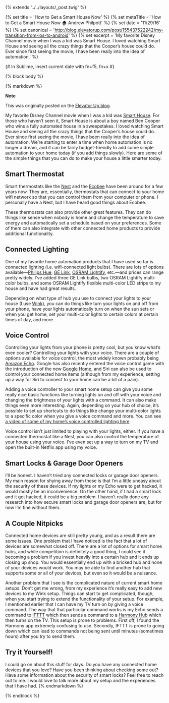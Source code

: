 {% extends '../../layouts/_post.twig' %}

{% set title = 'How to Get a Smart House Now' %}
{% set metaTitle = 'How to Get a Smart House Now 🏠 Andrew Philpott' %}
{% set date = '11/29/16' %}
{% set canonical = 'http://blog.elevatorup.com/post/155437522242/my-transition-from-ios-to-android' %}
{% set excerpt = 'My favorite Disney Channel movie when I was a kid was Smart House. I loved watching Smart House and seeing all the crazy things that the Cooper’s house could do. Ever since first seeing the movie, I have been really into the idea of automation.' %}

{# In Sublime, insert current date with fn+f5, fn+x #}

{% block body %}

{% markdown %}
<aside class="note">
<strong class="note_hdg">Note</strong>

This was originally posted on the [Elevator Up blog](http://blog.elevatorup.com/post/155437522242/my-transition-from-ios-to-android).
</aside>

My favorite Disney Channel movie when I was a kid was [Smart House](http://www.imdb.com/title/tt0192618/). For those who haven’t seen it, Smart House is about a boy named Ben Cooper who wins a fully automated house in a sweepstakes. I loved watching Smart House and seeing all the crazy things that the Cooper’s house could do. Ever since first seeing the movie, I have been really into the idea of automation. We’re starting to enter a time when home automation is no longer a dream, and it can be fairly budget-friendly to add some simple automation to your home today (if you add things slowly). Here are some of the simple things that you can do to make your house a little smarter today.

## Smart Thermostat

Smart thermostats like the [Nest](https://nest.com) and the [Ecobee](https://www.ecobee.com) have been around for a few years now. They are, essentially, thermostats that can connect to your home wifi network so that you can control them from your computer or phone. I personally have a Nest, but I have heard good things about Ecobee.

These thermostats can also provide other great features. They can do things like sense when nobody is home and change the temperature to save energy and automatically set a schedule based on your preferences. Some of them can also integrate with other connected home products to provide additional functionality.

## Connected Lighting

One of my favorite home automation products that I have used so far is connected lighting (i.e. wifi-connected light bulbs). There are lots of options available—[Philips Hue](http://www2.meethue.com/en-us/), [GE Link](http://www.gelinkbulbs.com), [OSRAM Lightify](https://www.osram.com/osram_com/tools-and-services/tools/lightify---smart-connected-light/), etc.—and prices can range pretty widely. I’ve added three GE Link bulbs, two OSRAM Lightify multi-color bulbs, and some OSRAM Lightify flexible multi-color LED strips to my house and have had great results.

Depending on what type of hub you use to connect your lights to your house (I use [Wink](http://wink.com)), you can do things like turn your lights on and off from your phone, have your lights automatically turn on when the sun sets or when you get home, set your multi-color lights to certain colors at certain times of day, and more.

## Voice Control

Controlling your lights from your phone is pretty cool, but you know what’s even cooler? Controlling your lights with your voice. There are a couple of options available for voice control, the most widely known probably being [Amazon Echo](https://amzn.com/B00X4WHP5E). Google has also recently entered the voice control game with the introduction of the new [Google Home](https://madeby.google.com/home/), and Siri can also be used to control your connected home items (although from my experience, setting up a way for Siri to connect to your home can be a bit of a pain).

Adding a voice controller to your smart home setup can give you some really nice basic functions like turning lights on and off with your voice and changing the brightness of your lights with a command. It can also make things even more interesting. Again, depending on your hub of choice, it’s possible to set up shortcuts to do things like change your multi-color lights to a specific color when you give a voice command and more. You can see [a video of some of my home’s voice controlled lighting here](https://dl.dropboxusercontent.com/u/575400/blog/lights.mp4).

Voice control isn’t just limited to playing with your lights, either. If you have a connected thermostat like a Nest, you can also control the temperature of your house using your voice. I’ve even set up a way to turn on my TV and open the built-in Netflix app using my voice.

## Smart Locks &amp; Garage Door Openers

I’ll be honest. I haven’t tried any connected locks or garage door openers. My main reason for shying away from these is that I’m a little uneasy about the security of these devices. If my lights or my Echo were to get hacked, it would mostly be an inconvenience. On the other hand, if I had a smart lock and it got hacked, it could be a big problem. I haven’t really done any research into how secure smart locks and garage door openers are, but for now I’m fine without them.

## A Couple Nitpicks

Connected home devices are still pretty young, and as a result there are some issues. One problem that I have noticed is the fact that a lot of devices are somewhat closed off. There are a lot of options for smart home hubs, and while competition is definitely a good thing, I could see it becoming a problem if you invest heavily into a certain hub and it ends up closing up shop. You would essentially end up with a bricked hub and none of your devices would work. You may be able to find another hub that supports some or all of your devices, but even so it would be a nuisance.

Another problem that I see is the complicated nature of current smart home setups. Don’t get me wrong, from my experience it’s really easy to add new devices to my Wink setup. Things can start to get complicated, though, when you start trying to extend the functionality of your setup. For example, I mentioned earlier that I can have my TV turn on by giving a voice command. The way that that particular command works is my Echo sends a command to [IFTTT](http://ifttt.com) which then sends a command to a [Harmony Hub](http://www.logitech.com/en-us/product/harmony-hub) which then turns on the TV. This setup is prone to problems. First off, I found the Harmony app extremely confusing to use. Secondly, IFTTT is prone to going down which can lead to commands not being sent until minutes (sometimes hours) after you try to send them.

## Try it Yourself!

I could go on about this stuff for days. Do you have any connected home devices that you love? Have you been thinking about checking some out? Have some information about the security of smart locks? Feel free to reach out to me. I would love to talk more about my setup and the experiences that I have had.
{% endmarkdown %}

{% endblock %}
